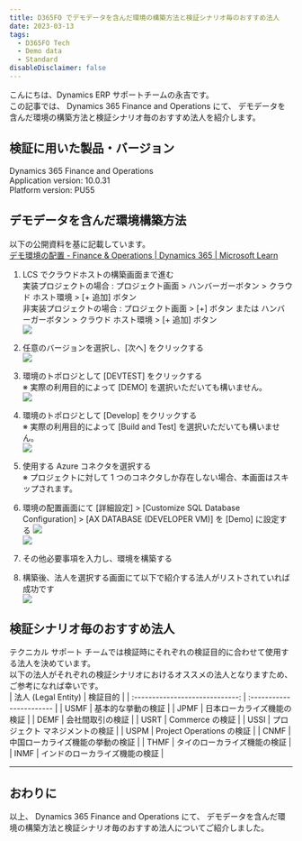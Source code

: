 ```yaml
---
title: D365FO でデモデータを含んだ環境の構築方法と検証シナリオ毎のおすすめ法人
date: 2023-03-13
tags:
  - D365FO Tech
  - Demo data
  - Standard
disableDisclaimer: false
---
```


こんにちは、Dynamics ERP サポートチームの永吉です。  
この記事では、 Dynamics 365 Finance and Operations にて、 デモデータを含んだ環境の構築方法と検証シナリオ毎のおすすめ法人を紹介します。

<!-- more -->
## 検証に用いた製品・バージョン
Dynamics 365 Finance and Operations  
Application version: 10.0.31  
Platform version: PU55


## デモデータを含んだ環境構築方法
以下の公開資料を基に記載しています。  
[デモ環境の配置 - Finance & Operations | Dynamics 365 | Microsoft Learn](https://learn.microsoft.com/ja-jp/dynamics365/fin-ops-core/dev-itpro/deployment/deploy-demo-environment#deploy-a-demo-environment-1)

1. LCS でクラウドホストの構築画面まで進む  
実装プロジェクトの場合 : プロジェクト画面 > ハンバーガーボタン > クラウド ホスト環境 > [+ 追加] ボタン  
非実装プロジェクトの場合 : プロジェクト画面 > [+] ボタン または ハンバーガーボタン > クラウド ホスト環境 > [+ 追加] ボタン  
![](./how-to-create-env-with-sample-data/create-env-1.png)  

1. 任意のバージョンを選択し、[次へ] をクリックする  
![](./how-to-create-env-with-sample-data/create-env-2.png)  

1. 環境のトポロジとして [DEVTEST] をクリックする  
  ※ 実際の利用目的によって [DEMO] を選択いただいても構いません。  
![](./how-to-create-env-with-sample-data/create-env-3.png)  

1. 環境のトポロジとして [Develop] をクリックする  
  ※ 実際の利用目的によって [Build and Test] を選択いただいても構いません。  
![](./how-to-create-env-with-sample-data/create-env-4.png)  

1. 使用する Azure コネクタを選択する  
  ※ プロジェクトに対して 1 つのコネクタしか存在しない場合、本画面はスキップされます。

1. 環境の配置画面にて [詳細設定] > [Customize SQL Database Configuration] > [AX DATABASE (DEVELOPER VM)] を [Demo] に設定する
![](./how-to-create-env-with-sample-data/create-env-5.png)  
![](./how-to-create-env-with-sample-data/create-env-6.png)  

1. その他必要事項を入力し、環境を構築する

1. 構築後、法人を選択する画面にて以下で紹介する法人がリストされていれば成功です  
![](./how-to-create-env-with-sample-data/create-env-7.png)  

## 検証シナリオ毎のおすすめ法人
テクニカル サポート チームでは検証時にそれぞれの検証目的に合わせて使用する法人を決めています。  
以下の法人がそれぞれの検証シナリオにおけるオススメの法人となりますため、ご参考になれば幸いです。  
| 法人 (Legal Entity) | 検証目的 |
| :-----------------------------: | :----------------------- |
| USMF | 基本的な挙動の検証 |
| JPMF | 日本ローカライズ機能の検証 |
| DEMF | 会社間取引の検証 |
| USRT | Commerce の検証 |
| USSI | プロジェクト マネジメントの検証 |
| USPM | Project Operations の検証 |
| CNMF | 中国ローカライズ機能の挙動の検証 |
| THMF | タイのローカライズ機能の検証 |
| INMF | インドのローカライズ機能の検証 |


---
## おわりに  
以上、 Dynamics 365 Finance and Operations にて、 デモデータを含んだ環境の構築方法と検証シナリオ毎のおすすめ法人についてご紹介しました。
